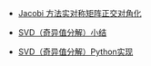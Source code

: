 - [Jacobi 方法实对称矩阵正交对角化](https://zhuanlan.zhihu.com/p/41922528)

- [SVD（奇异值分解）小结](https://www.cnblogs.com/endlesscoding/p/10033527.html)

- [SVD（奇异值分解）Python实现](https://www.cnblogs.com/endlesscoding/p/10058532.html)
